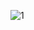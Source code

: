 ![1](https://user-images.githubusercontent.com/101855945/202062932-4659f2a9-f5de-4b1e-9a16-eec6d4be93c1.PNG)
